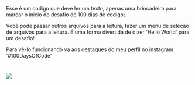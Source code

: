 Esse é um codigo que deve ler um texto, apenas uma brincadeira para marcar o inicio do desafio de 100 dias de codigo;

Você pode passar outros arquivos para a leitura, fazer um menu de seleção de arquivos para a leitura. 
É uma forma divertida de dizer 'Hello World' para um desafio!

Para vê-lo funcionando vá aos destaques do meu perfil no instagram '#100DaysOfCode'
#
<a href="https://instagram.com/jrjosuue"><img src="https://img.shields.io/badge/Instagram-E4405F?style=for-the-badge&logo=instagram&logoColor=white" target="_blank"></a>
